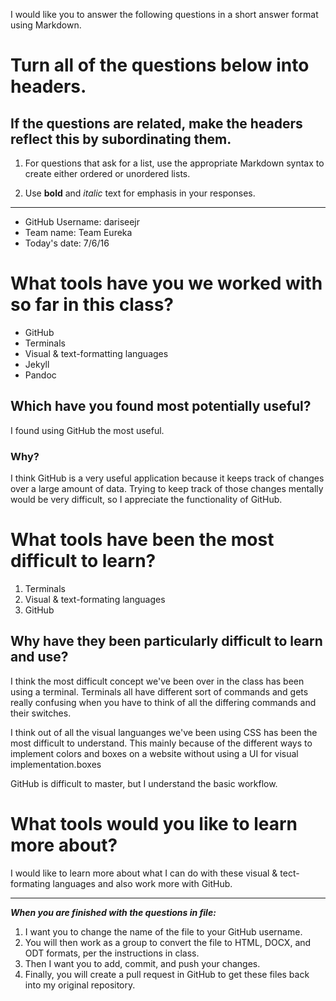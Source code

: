 I would like you to answer the following questions in a short answer format using Markdown. 

# Turn all of the questions below into headers. 

## If the questions are related, make the headers reflect this by subordinating them.  

1. For questions that ask for a list, use the appropriate Markdown syntax to create either ordered or unordered lists. 

2. Use **bold** and *italic* text for emphasis in your responses.

* * *

* GitHub Username: dariseejr
* Team name: Team Eureka
* Today's date: 7/6/16

# What tools have you we worked with so far in this class?
* GitHub
* Terminals
* Visual & text-formatting languages
* Jekyll
* Pandoc
## Which have you found most potentially useful? 
I found using GitHub the most useful.
### Why? 
I think GitHub is a very useful application because it keeps track of changes over
a large amount of data. Trying to keep track of those changes mentally would
be very difficult, so I appreciate the functionality of GitHub.
# What tools have been the most difficult to learn? 
1. Terminals
2. Visual & text-formating languages
3. GitHub
## Why have they been particularly difficult to learn and use?
I think the most difficult concept we've been over in the class has been using a terminal.
Terminals all have different sort of commands and gets really confusing when you 
have to think of all the differing commands and their switches.

I think out of all the visual languanges we've been using CSS has been the most difficult
to understand. This mainly because of the different ways to implement colors and 
boxes on a website without using a UI for visual implementation.boxes

GitHub is difficult to master, but I understand the basic workflow.
# What tools would you like to learn more about?
I would like to learn more about what I can do with these visual & tect-formating
languages and also work more with GitHub.
* * * 

***When you are finished with the questions in file:*** 

1. I want you to change the name of the file to your GitHub username. 
2. You will then work as a group to convert the file to HTML, DOCX, and ODT formats, per the instructions in  class. 
3. Then I want you to add, commit, and push your changes. 
4. Finally, you will create a pull request in GitHub to get these files back into my original repository. 